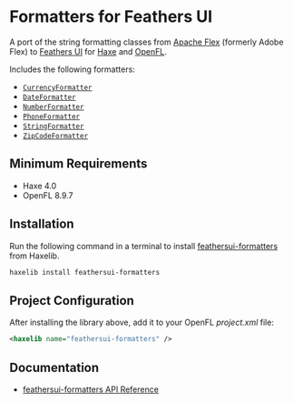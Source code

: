 # Formatters for Feathers UI

A port of the string formatting classes from [Apache Flex](https://flex.apache.org/) (formerly Adobe Flex) to [Feathers UI](https://feathersui.com/) for [Haxe](https://haxe.org/) and [OpenFL](https://openfl.org/).

Includes the following formatters:

- [`CurrencyFormatter`](https://api.feathersui.com/formatters/current/feathers/formatters/CurrencyFormatter.html)
- [`DateFormatter`](https://api.feathersui.com/formatters/current/feathers/formatters/DateFormatter.html)
- [`NumberFormatter`](https://api.feathersui.com/formatters/current/feathers/formatters/NumberFormatter.html)
- [`PhoneFormatter`](https://api.feathersui.com/formatters/current/feathers/formatters/PhoneFormatter.html)
- [`StringFormatter`](https://api.feathersui.com/formatters/current/feathers/formatters/StringFormatter.html)
- [`ZipCodeFormatter`](https://api.feathersui.com/formatters/current/feathers/formatters/ZipCodeFormatter.html)

## Minimum Requirements

- Haxe 4.0
- OpenFL 8.9.7

## Installation

Run the following command in a terminal to install [feathersui-formatters](https://lib.haxe.org/p/feathersui-formatters) from Haxelib.

```sh
haxelib install feathersui-formatters
```

## Project Configuration

After installing the library above, add it to your OpenFL _project.xml_ file:

```xml
<haxelib name="feathersui-formatters" />
```

## Documentation

- [feathersui-formatters API Reference](https://api.feathersui.com/formatters/)
